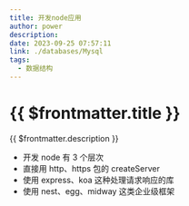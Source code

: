 ```yaml
---
title: 开发node应用
author: power
description:
date: 2023-09-25 07:57:11
link: ./databases/Mysql
tags:
  - 数据结构
---
```


# {{ $frontmatter.title }}

{{ $frontmatter.description }}

- 开发 node 有 3 个层次
- 直接用 http、https 包的 createServer
- 使用 express、koa 这种处理请求响应的库
- 使用 nest、egg、midway 这类企业级框架
